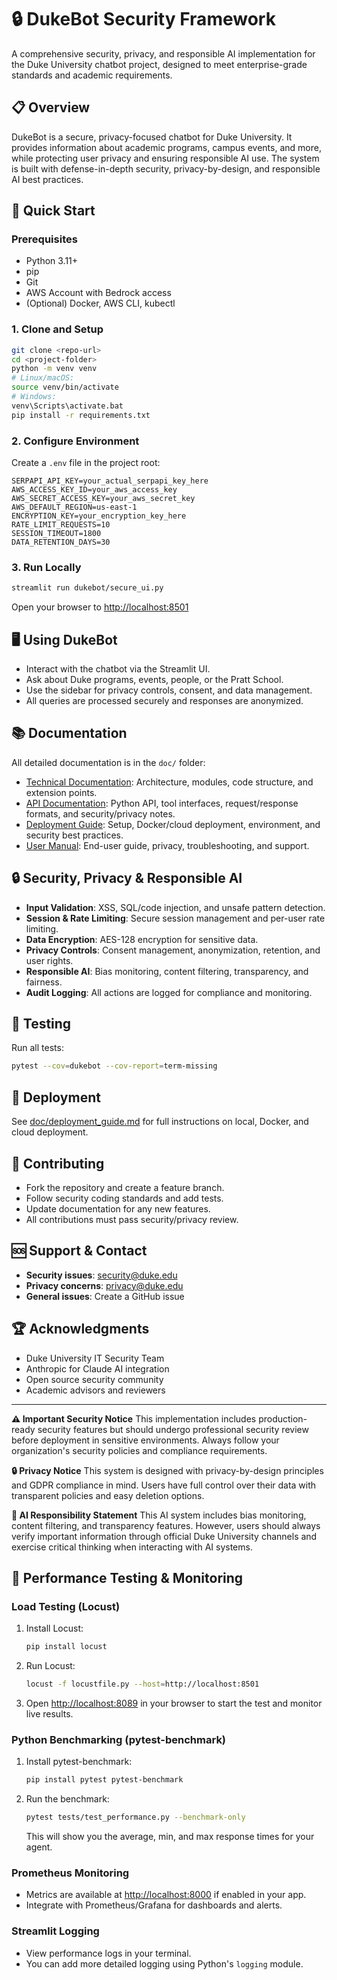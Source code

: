 # 🔒 DukeBot Security Framework

A comprehensive security, privacy, and responsible AI implementation for the Duke University chatbot project, designed to meet enterprise-grade standards and academic requirements.

## 📋 Overview

DukeBot is a secure, privacy-focused chatbot for Duke University. It provides information about academic programs, campus events, and more, while protecting user privacy and ensuring responsible AI use. The system is built with defense-in-depth security, privacy-by-design, and responsible AI best practices.

## 🚀 Quick Start

### Prerequisites
- Python 3.11+
- pip
- Git
- AWS Account with Bedrock access
- (Optional) Docker, AWS CLI, kubectl

### 1. Clone and Setup
```bash
git clone <repo-url>
cd <project-folder>
python -m venv venv
# Linux/macOS:
source venv/bin/activate
# Windows:
venv\Scripts\activate.bat
pip install -r requirements.txt
```

### 2. Configure Environment
Create a `.env` file in the project root:
```
SERPAPI_API_KEY=your_actual_serpapi_key_here
AWS_ACCESS_KEY_ID=your_aws_access_key
AWS_SECRET_ACCESS_KEY=your_aws_secret_key
AWS_DEFAULT_REGION=us-east-1
ENCRYPTION_KEY=your_encryption_key_here
RATE_LIMIT_REQUESTS=10
SESSION_TIMEOUT=1800
DATA_RETENTION_DAYS=30
```

### 3. Run Locally
```bash
streamlit run dukebot/secure_ui.py
```
Open your browser to [http://localhost:8501](http://localhost:8501)

## 🖥️ Using DukeBot
- Interact with the chatbot via the Streamlit UI.
- Ask about Duke programs, events, people, or the Pratt School.
- Use the sidebar for privacy controls, consent, and data management.
- All queries are processed securely and responses are anonymized.

## 📚 Documentation
All detailed documentation is in the `doc/` folder:

- [Technical Documentation](doc/technical_documentation.md): Architecture, modules, code structure, and extension points.
- [API Documentation](doc/api_documentation.md): Python API, tool interfaces, request/response formats, and security/privacy notes.
- [Deployment Guide](doc/deployment_guide.md): Setup, Docker/cloud deployment, environment, and security best practices.
- [User Manual](doc/user_manual.md): End-user guide, privacy, troubleshooting, and support.

## 🔒 Security, Privacy & Responsible AI
- **Input Validation**: XSS, SQL/code injection, and unsafe pattern detection.
- **Session & Rate Limiting**: Secure session management and per-user rate limiting.
- **Data Encryption**: AES-128 encryption for sensitive data.
- **Privacy Controls**: Consent management, anonymization, retention, and user rights.
- **Responsible AI**: Bias monitoring, content filtering, transparency, and fairness.
- **Audit Logging**: All actions are logged for compliance and monitoring.

## 🧪 Testing
Run all tests:
```bash
pytest --cov=dukebot --cov-report=term-missing
```

## 🚀 Deployment
See [doc/deployment_guide.md](doc/deployment_guide.md) for full instructions on local, Docker, and cloud deployment.

## 🤝 Contributing
- Fork the repository and create a feature branch.
- Follow security coding standards and add tests.
- Update documentation for any new features.
- All contributions must pass security/privacy review.

## 🆘 Support & Contact
- **Security issues**: security@duke.edu
- **Privacy concerns**: privacy@duke.edu
- **General issues**: Create a GitHub issue

## 🏆 Acknowledgments
- Duke University IT Security Team
- Anthropic for Claude AI integration
- Open source security community
- Academic advisors and reviewers

---
**⚠️ Important Security Notice**
This implementation includes production-ready security features but should undergo professional security review before deployment in sensitive environments. Always follow your organization's security policies and compliance requirements.

**🔒 Privacy Notice**
This system is designed with privacy-by-design principles and GDPR compliance in mind. Users have full control over their data with transparent policies and easy deletion options.

**🤖 AI Responsibility Statement**
This AI system includes bias monitoring, content filtering, and transparency features. However, users should always verify important information through official Duke University channels and exercise critical thinking when interacting with AI systems.

## 🚦 Performance Testing & Monitoring

### Load Testing (Locust)

1. Install Locust:
   ```bash
   pip install locust
   ```
2. Run Locust:
   ```bash
   locust -f locustfile.py --host=http://localhost:8501
   ```
3. Open [http://localhost:8089](http://localhost:8089) in your browser to start the test and monitor live results.

### Python Benchmarking (pytest-benchmark)

1. Install pytest-benchmark:
   ```bash
   pip install pytest pytest-benchmark
   ```
2. Run the benchmark:
   ```bash
   pytest tests/test_performance.py --benchmark-only
   ```
   This will show you the average, min, and max response times for your agent.

### Prometheus Monitoring

- Metrics are available at [http://localhost:8000](http://localhost:8000) if enabled in your app.
- Integrate with Prometheus/Grafana for dashboards and alerts.

### Streamlit Logging

- View performance logs in your terminal.
- You can add more detailed logging using Python's `logging` module.